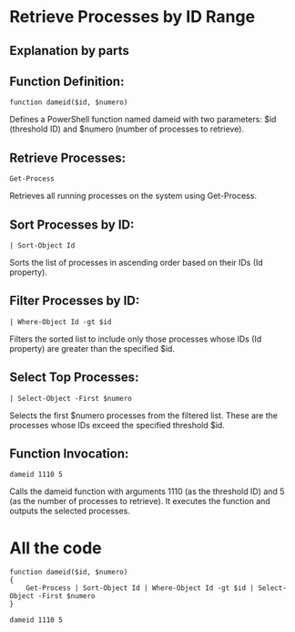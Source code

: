 # Retrieve Processes by ID Range

## Explanation by parts

## Function Definition:
```
function dameid($id, $numero)
```
Defines a PowerShell function named dameid with two parameters: $id (threshold ID) and $numero (number of processes to retrieve).

## Retrieve Processes:
```
Get-Process
```
Retrieves all running processes on the system using Get-Process.

## Sort Processes by ID:
```
| Sort-Object Id
```
Sorts the list of processes in ascending order based on their IDs (Id property).

## Filter Processes by ID:
```
| Where-Object Id -gt $id

```
Filters the sorted list to include only those processes whose IDs (Id property) are greater than the specified $id.

## Select Top Processes:
```
| Select-Object -First $numero
```
Selects the first $numero processes from the filtered list. These are the processes whose IDs exceed the specified threshold $id.

## Function Invocation:
```
dameid 1110 5
```
Calls the dameid function with arguments 1110 (as the threshold ID) and 5 (as the number of processes to retrieve). It executes the function and outputs the selected processes.

# All the code
```
function dameid($id, $numero)
{
    Get-Process | Sort-Object Id | Where-Object Id -gt $id | Select-Object -First $numero
}

dameid 1110 5
```